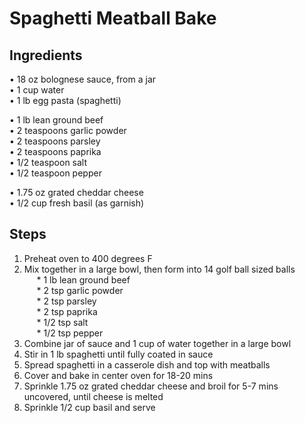 # Spaghetti Meatball Bake

## Ingredients
• 18 oz bolognese sauce, from a jar  
• 1 cup water  
• 1 lb egg pasta (spaghetti)  

• 1 lb lean ground beef  
• 2 teaspoons garlic powder  
• 2 teaspoons parsley  
• 2 teaspoons paprika  
• 1/2 teaspoon salt  
• 1/2 teaspoon pepper  
  
• 1.75 oz grated cheddar cheese  
• 1/2 cup fresh basil (as garnish)  

## Steps
1. Preheat oven to 400 degrees F  
2. Mix together in a large bowl, then form into 14 golf ball sized balls  
&nbsp;&nbsp;&nbsp;&nbsp; * 1 lb lean ground beef  
&nbsp;&nbsp;&nbsp;&nbsp; * 2 tsp garlic powder  
&nbsp;&nbsp;&nbsp;&nbsp; * 2 tsp parsley  
&nbsp;&nbsp;&nbsp;&nbsp; * 2 tsp paprika  
&nbsp;&nbsp;&nbsp;&nbsp; * 1/2 tsp salt  
&nbsp;&nbsp;&nbsp;&nbsp; * 1/2 tsp pepper  
3. Combine jar of sauce and 1 cup of water together in a large bowl  
4. Stir in 1 lb spaghetti until fully coated in sauce  
5. Spread spaghetti in a casserole dish and top with meatballs  
6. Cover and bake in center oven for 18-20 mins  
7. Sprinkle 1.75 oz grated cheddar cheese and broil for 5-7 mins uncovered, until cheese is melted  
8. Sprinkle 1/2 cup basil and serve
